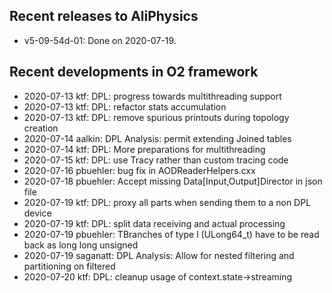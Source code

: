 ## Recent releases to AliPhysics
- v5-09-54d-01: Done on 2020-07-19.
## Recent developments in O2 framework
- 2020-07-13 ktf: DPL: progress towards multithreading support
- 2020-07-13 ktf: DPL: refactor stats accumulation
- 2020-07-13 ktf: DPL: remove spurious printouts during topology creation
- 2020-07-14 aalkin: DPL Analysis: permit extending Joined tables
- 2020-07-14 ktf: DPL: More preparations for multithreading
- 2020-07-15 ktf: DPL: use Tracy rather than custom tracing code
- 2020-07-16 pbuehler: bug fix in AODReaderHelpers.cxx
- 2020-07-18 pbuehler: Accept missing Data[Input,Output]Director in json file
- 2020-07-19 ktf: DPL: proxy all parts when sending them to a non DPL device
- 2020-07-19 ktf: DPL: split data receiving and actual processing
- 2020-07-19 pbuehler: TBranches of type l (ULong64_t) have to be read back as long long unsigned
- 2020-07-19 saganatt: DPL Analysis: Allow for nested filtering and partitioning on filtered
- 2020-07-20 ktf: DPL: cleanup usage of context.state->streaming
